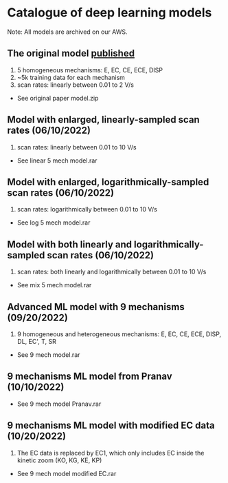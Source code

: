 # Catalogue of deep learning models 
Note: All models are archived on our AWS.
## The original model [published](https://pubs.acs.org/doi/10.1021/acsmeasuresciau.2c00045)
1. 5 homogeneous mechanisms: E, EC, CE, ECE, DISP
2. ~5k training data for each mechanism
3. scan rates: linearly between 0.01 to 2 V/s
- See original paper model.zip
## Model with enlarged, linearly-sampled scan rates (06/10/2022)
1. scan rates: linearly between 0.01 to 10 V/s
- See linear 5 mech model.rar
## Model with enlarged, logarithmically-sampled scan rates (06/10/2022)
1. scan rates: logarithmically between 0.01 to 10 V/s
- See log 5 mech model.rar
## Model with both linearly and logarithmically-sampled scan rates (06/10/2022)
1. scan rates: both linearly and logarithmically between 0.01 to 10 V/s
- See mix 5 mech model.rar
## Advanced ML model with 9 mechanisms (09/20/2022)
1. 9 homogeneous and heterogeneous mechanisms: E, EC, CE, ECE, DISP, DL, EC', T, SR
- See 9 mech model.rar

## 9 mechanisms ML model from Pranav (10/10/2022)
- See 9 mech model Pranav.rar
##  9 mechanisms ML model with modified EC data (10/20/2022)
1. The EC data is replaced by EC1, which only includes EC inside the kinetic zoom (KO, KG, KE, KP)
- See 9 mech model modified EC.rar
